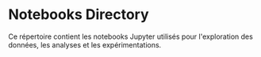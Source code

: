 # Notebooks Directory

Ce répertoire contient les notebooks Jupyter utilisés pour l'exploration des données, les analyses et les expérimentations.
